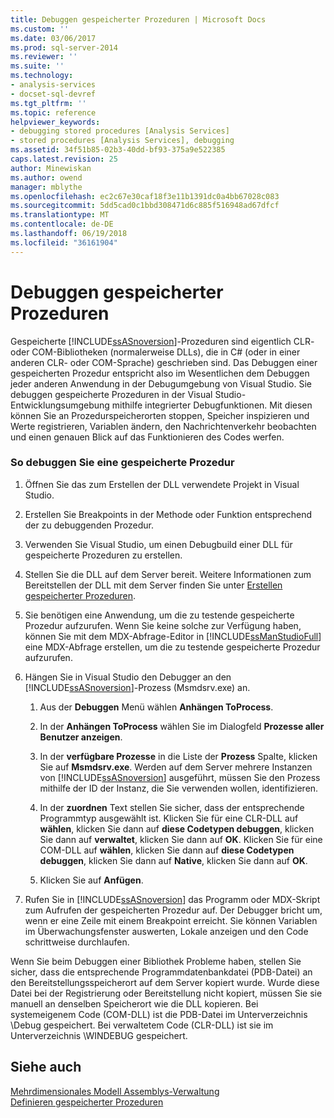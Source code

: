 ```yaml
---
title: Debuggen gespeicherter Prozeduren | Microsoft Docs
ms.custom: ''
ms.date: 03/06/2017
ms.prod: sql-server-2014
ms.reviewer: ''
ms.suite: ''
ms.technology:
- analysis-services
- docset-sql-devref
ms.tgt_pltfrm: ''
ms.topic: reference
helpviewer_keywords:
- debugging stored procedures [Analysis Services]
- stored procedures [Analysis Services], debugging
ms.assetid: 34f51b85-02b3-40dd-bf93-375a9e522385
caps.latest.revision: 25
author: Minewiskan
ms.author: owend
manager: mblythe
ms.openlocfilehash: ec2c67e30caf18f3e11b1391dc0a4bb67028c083
ms.sourcegitcommit: 5dd5cad0c1bbd308471d6c885f516948ad67dfcf
ms.translationtype: MT
ms.contentlocale: de-DE
ms.lasthandoff: 06/19/2018
ms.locfileid: "36161904"
---
```

# <a name="debugging-stored-procedures"></a>Debuggen gespeicherter Prozeduren
  Gespeicherte [!INCLUDE[ssASnoversion](../../includes/ssasnoversion-md.md)]-Prozeduren sind eigentlich CLR- oder COM-Bibliotheken (normalerweise DLLs), die in C# (oder in einer anderen CLR- oder COM-Sprache) geschrieben sind. Das Debuggen einer gespeicherten Prozedur entspricht also im Wesentlichen dem Debuggen jeder anderen Anwendung in der Debugumgebung von Visual Studio. Sie debuggen gespeicherte Prozeduren in der Visual Studio-Entwicklungsumgebung mithilfe integrierter Debugfunktionen. Mit diesen können Sie an Prozedurspeicherorten stoppen, Speicher inspizieren und Werte registrieren, Variablen ändern, den Nachrichtenverkehr beobachten und einen genauen Blick auf das Funktionieren des Codes werfen.  
  
### <a name="to-debug-a-stored-procedure"></a>So debuggen Sie eine gespeicherte Prozedur  
  
1.  Öffnen Sie das zum Erstellen der DLL verwendete Projekt in Visual Studio.  
  
2.  Erstellen Sie Breakpoints in der Methode oder Funktion entsprechend der zu debuggenden Prozedur.  
  
3.  Verwenden Sie Visual Studio, um einen Debugbuild einer DLL für gespeicherte Prozeduren zu erstellen.  
  
4.  Stellen Sie die DLL auf dem Server bereit. Weitere Informationen zum Bereitstellen der DLL mit dem Server finden Sie unter [Erstellen gespeicherter Prozeduren](creating-stored-procedures.md).  
  
5.  Sie benötigen eine Anwendung, um die zu testende gespeicherte Prozedur aufzurufen. Wenn Sie keine solche zur Verfügung haben, können Sie mit dem MDX-Abfrage-Editor in [!INCLUDE[ssManStudioFull](../../includes/ssmanstudiofull-md.md)] eine MDX-Abfrage erstellen, um die zu testende gespeicherte Prozedur aufzurufen.  
  
6.  Hängen Sie in Visual Studio den Debugger an den [!INCLUDE[ssASnoversion](../../includes/ssasnoversion-md.md)]-Prozess (Msmdsrv.exe) an.  
  
    1.  Aus der **Debuggen** Menü wählen **Anhängen ToProcess**.  
  
    2.  In der **Anhängen ToProcess** wählen Sie im Dialogfeld **Prozesse aller Benutzer anzeigen**.  
  
    3.  In der **verfügbare Prozesse** in die Liste der **Prozess** Spalte, klicken Sie auf **Msmdsrv.exe**. Werden auf dem Server mehrere Instanzen von [!INCLUDE[ssASnoversion](../../includes/ssasnoversion-md.md)] ausgeführt, müssen Sie den Prozess mithilfe der ID der Instanz, die Sie verwenden wollen, identifizieren.  
  
    4.  In der **zuordnen** Text stellen Sie sicher, dass der entsprechende Programmtyp ausgewählt ist. Klicken Sie für eine CLR-DLL auf **wählen**, klicken Sie dann auf **diese Codetypen debuggen**, klicken Sie dann auf **verwaltet**, klicken Sie dann auf **OK**. Klicken Sie für eine COM-DLL auf **wählen**, klicken Sie dann auf **diese Codetypen debuggen**, klicken Sie dann auf **Native**, klicken Sie dann auf **OK**.  
  
    5.  Klicken Sie auf **Anfügen**.  
  
7.  Rufen Sie in [!INCLUDE[ssASnoversion](../../includes/ssasnoversion-md.md)] das Programm oder MDX-Skript zum Aufrufen der gespeicherten Prozedur auf. Der Debugger bricht um, wenn er eine Zeile mit einem Breakpoint erreicht. Sie können Variablen im Überwachungsfenster auswerten, Lokale anzeigen und den Code schrittweise durchlaufen.  
  
 Wenn Sie beim Debuggen einer Bibliothek Probleme haben, stellen Sie sicher, dass die entsprechende Programmdatenbankdatei (PDB-Datei) an den Bereitstellungsspeicherort auf dem Server kopiert wurde. Wurde diese Datei bei der Registrierung oder Bereitstellung nicht kopiert, müssen Sie sie manuell an denselben Speicherort wie die DLL kopieren. Bei systemeigenem Code (COM-DLL) ist die PDB-Datei im Unterverzeichnis \Debug gespeichert. Bei verwaltetem Code (CLR-DLL) ist sie im Unterverzeichnis \WINDEBUG gespeichert.  
  
## <a name="see-also"></a>Siehe auch  
 [Mehrdimensionales Modell Assemblys-Verwaltung](../multidimensional-models/multidimensional-model-assemblies-management.md)   
 [Definieren gespeicherter Prozeduren](defining-stored-procedures.md)  
  
  